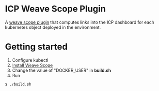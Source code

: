 # ICP Weave Scope Plugin

A [weave scope plugin](https://www.weave.works/docs/scope/latest/plugins/) that computes links into the ICP dashboard for each kubernetes object deployed in the environment.

# Getting started
1. Configure kubectl
1. [Install Weave Scope](https://www.weave.works/docs/scope/latest/installing/#k8s)
1. Change the value of "DOCKER_USER" in **build.sh**
1. Run
```bash
$ ./build.sh
```
